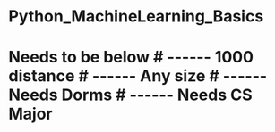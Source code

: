 # Python_MachineLearning_Basics
# Needs to be below # ------ 1000 distance # ------ Any size # ------ Needs Dorms # ------ Needs CS Major
